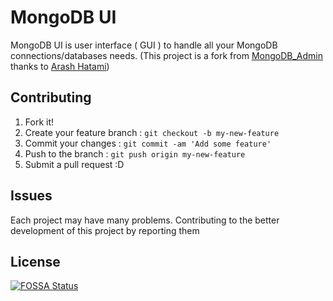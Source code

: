 # MongoDB UI

MongoDB UI is user interface ( GUI ) to handle all your MongoDB connections/databases needs.
(This project is a fork from [MongoDB_Admin](https://github.com/hatamiarash7/MongoDB_Admin) thanks to [Arash Hatami](https://github.com/hatamiarash7/MongoDB_Admin/commits?author=hatamiarash7))

## Contributing

1. Fork it!
2. Create your feature branch : `git checkout -b my-new-feature`
3. Commit your changes : `git commit -am 'Add some feature'`
4. Push to the branch : `git push origin my-new-feature`
5. Submit a pull request :D

## Issues

Each project may have many problems. Contributing to the better development of this project by reporting them

## License

[![FOSSA Status](https://app.fossa.io/api/projects/git%2Bgithub.com%2Fhatamiarash7%2FMongoDB_Admin.svg?type=large)](https://app.fossa.io/projects/git%2Bgithub.com%2Fhatamiarash7%2FMongoDB_Admin?ref=badge_large)
